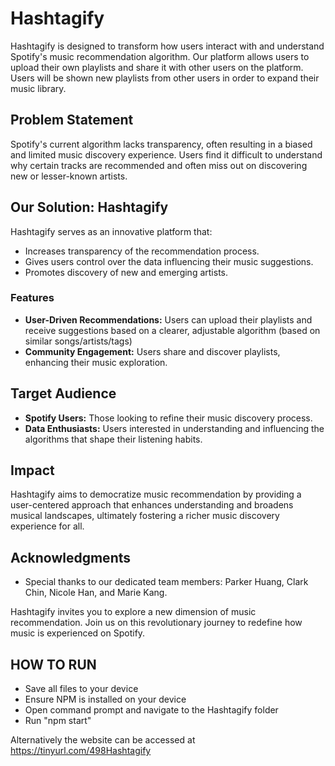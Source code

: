 # Hashtagify

Hashtagify is designed to transform how users interact with and understand Spotify's music recommendation algorithm. Our platform allows users to upload their own playlists and share it with other users on the platform. Users will be shown new playlists from other users in order to expand their music library.

## Problem Statement

Spotify's current algorithm lacks transparency, often resulting in a biased and limited music discovery experience. Users find it difficult to understand why certain tracks are recommended and often miss out on discovering new or lesser-known artists.

## Our Solution: Hashtagify

Hashtagify serves as an innovative platform that:
- Increases transparency of the recommendation process.
- Gives users control over the data influencing their music suggestions.
- Promotes discovery of new and emerging artists.

### Features

- **User-Driven Recommendations:** Users can upload their playlists and receive suggestions based on a clearer, adjustable algorithm (based on similar songs/artists/tags)
- **Community Engagement:** Users share and discover playlists, enhancing their music exploration.

## Target Audience

- **Spotify Users:** Those looking to refine their music discovery process.
- **Data Enthusiasts:** Users interested in understanding and influencing the algorithms that shape their listening habits.

## Impact

Hashtagify aims to democratize music recommendation by providing a user-centered approach that enhances understanding and broadens musical landscapes, ultimately fostering a richer music discovery experience for all.

## Acknowledgments

- Special thanks to our dedicated team members: Parker Huang, Clark Chin, Nicole Han, and Marie Kang.

Hashtagify invites you to explore a new dimension of music recommendation. Join us on this revolutionary journey to redefine how music is experienced on Spotify.

## HOW TO RUN 

- Save all files to your device
- Ensure NPM is installed on your device
- Open command prompt and navigate to the Hashtagify folder
- Run "npm start"

Alternatively the website can be accessed at https://tinyurl.com/498Hashtagify

